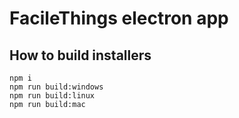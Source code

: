 # FacileThings electron app

## How to build installers

```
npm i
npm run build:windows
npm run build:linux
npm run build:mac
```